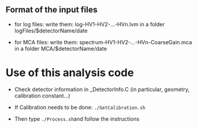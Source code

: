 

## Format of the input files

- for log files:
write them: log-HV1-HV2-...-HVn.lvm
in a folder logFiles/$detectorName/date

- for MCA files:
write them: spectrum-HV1-HV2-...-HVn-CoarseGain.mca
in a folder MCA/$detectorName/date


# Use of this analysis code

- Check detector information in _DetectorInfo.C (in particular, geometry, calibration constant...)

- If Calibration needs to be done: ``` ./GetCalibration.sh ```

- Then type ```./Process.sh```and follow the instructions
